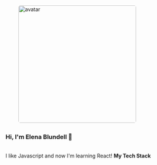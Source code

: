 <img style="border-radius: 5px; margin: 0 0 5px 35px;" alt="avatar" width="320px" height="auto" src="https://github.com/ElenaBlundell/ElenaBlundell/assets/57737705/9351b84f-43cb-4082-9593-15e448f2ce61" />

### Hi, I'm Elena Blundell 👋

<br />
I like Javascript and now I'm learning React!
<strong> My Tech Stack <strong>
